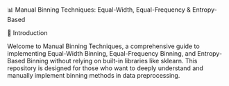 📊 Manual Binning Techniques: Equal-Width, Equal-Frequency & Entropy-Based

🚀 Introduction

Welcome to Manual Binning Techniques, a comprehensive guide to implementing Equal-Width Binning, Equal-Frequency Binning, and Entropy-Based Binning without relying on built-in libraries like sklearn. This repository is designed for those who want to deeply understand and manually implement binning methods in data preprocessing.
